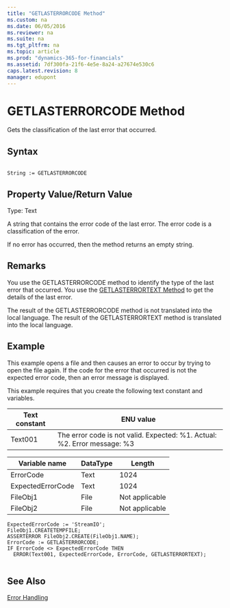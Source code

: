 ```yaml
---
title: "GETLASTERRORCODE Method"
ms.custom: na
ms.date: 06/05/2016
ms.reviewer: na
ms.suite: na
ms.tgt_pltfrm: na
ms.topic: article
ms.prod: "dynamics-365-for-financials"
ms.assetid: 7df300fa-21f6-4e5e-8a24-a27674e530c6
caps.latest.revision: 8
manager: edupont
---
```

# GETLASTERRORCODE Method
Gets the classification of the last error that occurred.  
  
## Syntax  
  
```  
  
String := GETLASTERRORCODE  
```  
  
## Property Value/Return Value  
 Type: Text  
  
 A string that contains the error code of the last error. The error code is a classification of the error.  
  
 If no error has occurred, then the method returns an empty string.  
  
## Remarks  
 You use the GETLASTERRORCODE method to identify the type of the last error that occurred. You use the [GETLASTERRORTEXT Method](devenv-GETLASTERRORTEXT-Method.md) to get the details of the last error.  
  
 The result of the GETLASTERRORCODE method is not translated into the local language. The result of the GETLASTERRORTEXT method is translated into the local language.  
  
## Example  
 This example opens a file and then causes an error to occur by trying to open the file again. If the code for the error that occurred is not the expected error code, then an error message is displayed.  
  
 This example requires that you create the following text constant and variables.  
  
|Text constant|ENU value|  
|-------------------|---------------|  
|Text001|The error code is not valid. Expected: %1. Actual: %2. Error message: %3|  
  
|Variable name|DataType|Length|  
|-------------------|--------------|------------|  
|ErrorCode|Text|1024|  
|ExpectedErrorCode|Text|1024|  
|FileObj1|File|Not applicable|  
|FileObj2|File|Not applicable|  
  
```  
ExpectedErrorCode := 'StreamIO';  
FileObj1.CREATETEMPFILE;  
ASSERTERROR FileObj2.CREATE(FileObj1.NAME);  
ErrorCode := GETLASTERRORCODE;  
IF ErrorCode <> ExpectedErrorCode THEN  
  ERROR(Text001, ExpectedErrorCode, ErrorCode, GETLASTERRORTEXT);  
  
```  
  
## See Also  
 [Error Handling](Error-Handling.md)